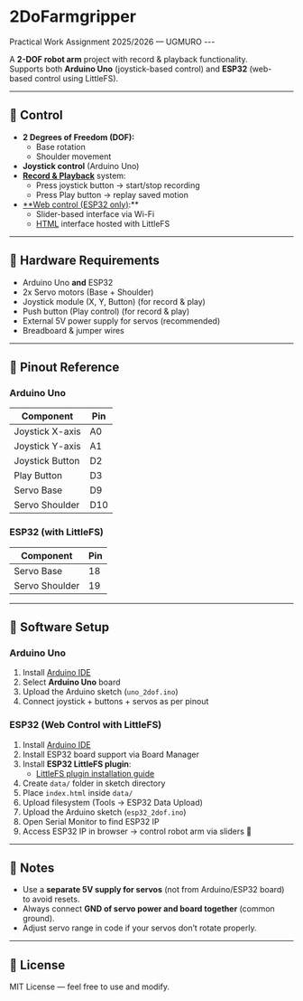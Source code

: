 # 2DoFarmgripper  

Practical Work Assignment 2025/2026 — UGMURO ---

A **2-DOF robot arm** project with record & playback functionality.  
Supports both **Arduino Uno** (joystick-based control) and **ESP32** (web-based control using LittleFS).  

---

## 🔹 Control
- **2 Degrees of Freedom (DOF):**
  - Base rotation  
  - Shoulder movement  
- **Joystick control** (Arduino Uno)  
- [**Record & Playback**](https://github.com/Rakaze14/2DoFarmgripper/blob/main/basicrecordplay.ino) system:
  - Press joystick button → start/stop recording  
  - Press Play button → replay saved motion  
- [**Web control (ESP32 only)](https://github.com/Rakaze14/2DoFarmgripper/blob/main/webcontrol.ino):**
  - Slider-based interface via Wi-Fi  
  - [HTML](https://github.com/Rakaze14/2DoFarmgripper/blob/main/data/index.html) interface hosted with LittleFS  

---

## 🔹 Hardware Requirements
- Arduino Uno **and** ESP32  
- 2x Servo motors (Base + Shoulder)  
- Joystick module (X, Y, Button) (for record & play)
- Push button (Play control) (for record & play) 
- External 5V power supply for servos (recommended)  
- Breadboard & jumper wires  

---

## 🔹 Pinout Reference

### Arduino Uno
| Component          | Pin  |
|--------------------|------|
| Joystick X-axis    | A0   |
| Joystick Y-axis    | A1   |
| Joystick Button    | D2   |
| Play Button        | D3   |
| Servo Base         | D9   |
| Servo Shoulder     | D10  |

### ESP32 (with LittleFS)
| Component          | Pin  |
|--------------------|------|
| Servo Base         | 18   |
| Servo Shoulder     | 19   |

---

## 🔹 Software Setup

### Arduino Uno
1. Install [Arduino IDE](https://www.arduino.cc/en/software)  
2. Select **Arduino Uno** board  
3. Upload the Arduino sketch (`uno_2dof.ino`)  
4. Connect joystick + buttons + servos as per pinout  

### ESP32 (Web Control with LittleFS)
1. Install [Arduino IDE](https://www.arduino.cc/en/software)  
2. Install ESP32 board support via Board Manager  
3. Install **ESP32 LittleFS plugin**:  
   - [LittleFS plugin installation guide](https://github.com/lorol/arduino-esp32fs-plugin)  
4. Create `data/` folder in sketch directory  
5. Place `index.html` inside `data/`  
6. Upload filesystem (Tools → ESP32 Data Upload)  
7. Upload the Arduino sketch (`esp32_2dof.ino`)  
8. Open Serial Monitor to find ESP32 IP  
9. Access ESP32 IP in browser → control robot arm via sliders 🚀  

---

## 🔹 Notes
- Use a **separate 5V supply for servos** (not from Arduino/ESP32 board) to avoid resets.  
- Always connect **GND of servo power and board together** (common ground).  
- Adjust servo range in code if your servos don’t rotate properly.  

---

## 📜 License
MIT License — feel free to use and modify.  

